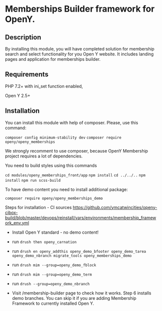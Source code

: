 # Memberships Builder framework for OpenY.

## Description

By installing this module, you will have completed solution for membership search and select functionality for you Open Y website.
It includes landing pages and application for memberships builder.

## Requirements

PHP 7.2+ with ini_set function enabled,

Open Y 2.5+

## Installation

You can install this module with help of composer. Please, use this command:

`composer config minimum-stability dev`
`composer require openy/openy_memberships`

We strongly recomment to use composer, because OpenY Membership project requires a lot of dependencies.

You need to build styles using this commands

`cd modules/openy_memberships_front/app`
`npm install`
`cd ../../..`
`npm install`
`npm run scss-build`

To have demo content you need to install additional package:

`composer require openy/openy_memberships_demo`

Steps for installation - CI sources https://github.com/ymcatwincities/openy-cibox-build/blob/master/devops/reinstall/vars/environments/membership_framework_env.yml

- Install Open Y standard - no demo content!

- run ```drush then openy_carnation```

- run ```drush en openy_addthis openy_demo_bfooter openy_demo_tarea openy_demo_nbranch migrate_tools openy_memberships_demo```

- run ```drush mim --group=openy_demo_fblock```

- run ```drush mim --group=openy_demo_term```

- run ```drush --group=openy_demo_nbranch```

- Visit /membership-builder page to check how it works. Step 6 installs demo branches. You can skip it if you are adding Membership Framework to currently installed Open Y.
